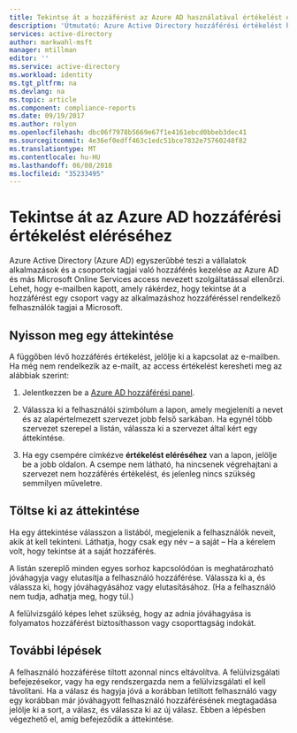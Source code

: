 ```yaml
---
title: Tekintse át a hozzáférést az Azure AD használatával értékelést eléréséhez |} Microsoft Docs
description: 'Útmutató: Azure Active Directory hozzáférési értékelést használatával tekintse át a hozzáférést.'
services: active-directory
author: markwahl-msft
manager: mtillman
editor: ''
ms.service: active-directory
ms.workload: identity
ms.tgt_pltfrm: na
ms.devlang: na
ms.topic: article
ms.component: compliance-reports
ms.date: 09/19/2017
ms.author: rolyon
ms.openlocfilehash: dbc06f7978b5669e67f1e4161ebcd0bbeb3dec41
ms.sourcegitcommit: 4e36ef0edff463c1edc51bce7832e75760248f82
ms.translationtype: MT
ms.contentlocale: hu-HU
ms.lasthandoff: 06/08/2018
ms.locfileid: "35233495"
---
```

# <a name="review-access-with-azure-ad-access-reviews"></a>Tekintse át az Azure AD hozzáférési értékelést eléréséhez

Azure Active Directory (Azure AD) egyszerűbbé teszi a vállalatok alkalmazások és a csoportok tagjai való hozzáférés kezelése az Azure AD és más Microsoft Online Services access nevezett szolgáltatással ellenőrzi. Lehet, hogy e-mailben kapott, amely rákérdez, hogy tekintse át a hozzáférést egy csoport vagy az alkalmazáshoz hozzáféréssel rendelkező felhasználók tagjai a Microsoft. 

## <a name="open-an-access-review"></a>Nyisson meg egy áttekintése

A függőben lévő hozzáférés értékelést, jelölje ki a kapcsolat az e-mailben. Ha még nem rendelkezik az e-mailt, az access értékelést keresheti meg az alábbiak szerint:

1. Jelentkezzen be a [Azure AD hozzáférési panel](https://myapps.microsoft.com).

2. Válassza ki a felhasználói szimbólum a lapon, amely megjeleníti a nevet és az alapértelmezett szervezet jobb felső sarkában. Ha egynél több szervezet szerepel a listán, válassza ki a szervezet által kért egy áttekintése.

3. Ha egy csempére címkézve **értékelést eléréséhez** van a lapon, jelölje be a jobb oldalon. A csempe nem látható, ha nincsenek végrehajtani a szervezet nem hozzáférés értékelést, és jelenleg nincs szükség semmilyen műveletre.

## <a name="fill-out-an-access-review"></a>Töltse ki az áttekintése

Ha egy áttekintése válasszon a listából, megjelenik a felhasználók neveit, akik át kell tekinteni. Láthatja, hogy csak egy név – a saját – Ha a kérelem volt, hogy tekintse át a saját hozzáférés.

A listán szereplő minden egyes sorhoz kapcsolódóan is meghatározható jóváhagyja vagy elutasítja a felhasználó hozzáférése. Válassza ki a, és válassza ki, hogy jóváhagyásához vagy elutasításához. (Ha a felhasználó nem tudja, adhatja meg, hogy túl.)

A felülvizsgáló képes lehet szükség, hogy az adnia jóváhagyása is folyamatos hozzáférést biztosíthasson vagy csoporttagság indokát.

## <a name="next-steps"></a>További lépések

A felhasználó hozzáférése tiltott azonnal nincs eltávolítva. A felülvizsgálati befejezésekor, vagy ha egy rendszergazda nem a felülvizsgálati el kell távolítani. Ha a válasz és hagyja jóvá a korábban letiltott felhasználó vagy egy korábban már jóváhagyott felhasználó hozzáférésének megtagadása jelölje ki a sort, a válasz, és válassza ki az új válasz. Ebben a lépésben végezhető el, amíg befejeződik a áttekintése.




